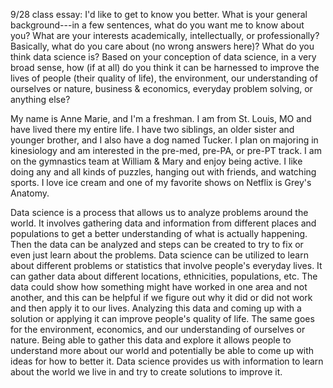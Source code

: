 9/28 class essay: I'd like to get to know you better. What is your general background---in a few sentences, what do you want me to know about you? What are your interests academically, intellectually, or professionally? Basically, what do you care about (no wrong answers here)? What do you think data science is? Based on your conception of data science, in a very broad sense, how (if at all) do you think it can be harnessed to improve the lives of people (their quality of life), the environment, our understanding of ourselves or nature, business & economics, everyday problem solving, or anything else?

   My name is Anne Marie, and I'm a freshman. I am from St. Louis, MO and have lived there my entire life. I have two siblings, an older sister and younger brother, and I also have a dog named Tucker. I plan on majoring in kinesiology and am interested in the pre-med, pre-PA, or pre-PT track. I am on the gymnastics team at William & Mary and enjoy being active. I like doing any and all kinds of puzzles, hanging out with friends, and watching sports. I love ice cream and one of my favorite shows on Netflix is Grey's Anatomy. 

   Data science is a process that allows us to analyze problems around the world. It involves gathering data and information from different places and populations to get a better understanding of what is actually happening. Then the data can be analyzed and steps can be created to try to fix or even just learn about the problems. Data science can be utilized to learn about different problems or statistics that involve people's everyday lives. It can gather data about different locations, ethnicities, populations, etc. The data could show how something might have worked in one area and not another, and this can be helpful if we figure out why it did or did not work and then apply it to our lives. Analyzing this data and coming up with a solution or applying it can improve people's quality of life. The same goes for the environment, economics, and our understanding of ourselves or nature. Being able to gather this data and explore it allows people to understand more about our world and potentially be able to come up with ideas for how to better it. Data science provides us with information to learn about the world we live in and try to create solutions to improve it. 

